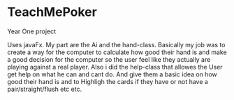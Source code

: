 # TeachMePoker
Year One project

Uses javaFx. My part are the Ai and the hand-class. Basically my job was to create a way for the 
computer to calculate how good their hand is and make a good decision for the computer so the user
feel like they actually are playing against a real player. Also i did the help-class that allowes the 
User get help on what he can and cant do. And give them a basic idea on how good their hand is and to 
Highligh the cards if they have or not have a pair/straight/flush etc etc.
